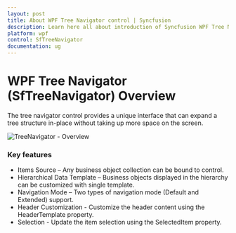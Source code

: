 ```yaml
---
layout: post
title: About WPF Tree Navigator control | Syncfusion
description: Learn here all about introduction of Syncfusion WPF Tree Navigator (SfTreeNavigator) control, its elements and more.
platform: wpf
control: SfTreeNavigator 
documentation: ug
---
```


# WPF Tree Navigator (SfTreeNavigator) Overview

The tree navigator control provides a unique interface that can expand a tree structure in-place without taking up more space on the screen.

![TreeNavigator - Overview](Overview_images/Overview_img1.png)

### Key features

* Items Source – Any business object collection can be bound to control. 
* Hierarchical Data Template – Business objects displayed in the hierarchy can be customized with single template. 
* Navigation Mode – Two types of navigation mode (Default and Extended) support.
* Header Customization - Customize the header content using the HeaderTemplate property.
* Selection - Update the item selection using the SelectedItem property.

